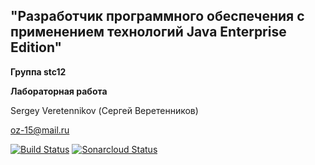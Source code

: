 ## "Разработчик программного обеспечения с применением технологий Java Enterprise Edition"

**Группа stc12**

**Лабораторная работа**

Sergey Veretennikov (Сергей Веретенников)


oz-15@mail.ru

[![Build Status](https://travis-ci.org/Sergey-Veretennikov/Innopolis-Java-stc12-LaboratoryWork.svg?branch=develop)](https://travis-ci.org/Sergey-Veretennikov/Innopolis-Java-stc12-LaboratoryWork)
[![Sonarcloud Status](https://sonarcloud.io/api/project_badges/measure?project=stc12-LaboratoryWork%3Adevelop&metric=alert_status)](https://sonarcloud.io/organizations/sergey-veretennikov-github/projects)
